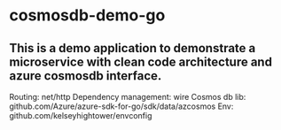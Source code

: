 # cosmosdb-demo-go
## This is a demo application to demonstrate a microservice with clean code architecture and azure cosmosdb interface.

Routing: net/http
Dependency management: wire
Cosmos db lib: github.com/Azure/azure-sdk-for-go/sdk/data/azcosmos
Env: github.com/kelseyhightower/envconfig

